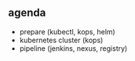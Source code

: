 ## agenda
 * prepare (kubectl, kops, helm)
 * kubernetes cluster (kops)
 * pipeline (jenkins, nexus, registry)
